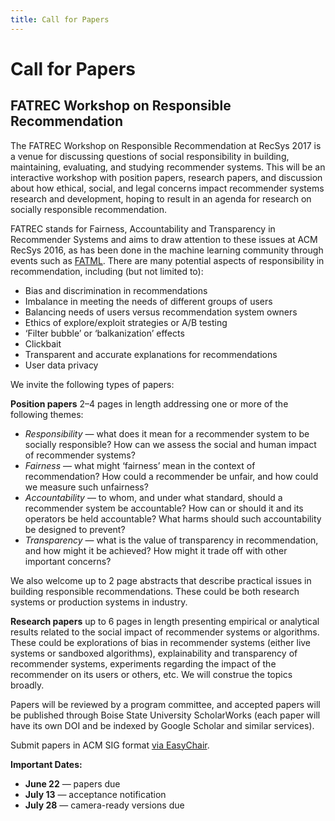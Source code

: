 ```yaml
---
title: Call for Papers
---
```


# Call for Papers
<h2 class="subheader">FATREC Workshop on Responsible Recommendation</h2>

The FATREC Workshop on Responsible Recommendation at RecSys 2017 is a venue for discussing questions of social responsibility in building, maintaining, evaluating, and studying recommender systems. This will be an interactive workshop with position papers, research papers, and discussion about how ethical, social, and legal concerns impact recommender systems research and development, hoping to result in an agenda for research on socially responsible recommendation. 

FATREC stands for Fairness, Accountability and Transparency in Recommender Systems and aims to draw attention to these issues at ACM RecSys 2016, as has been done in the machine learning community through events such as [FATML](http://www.fatml.org/). There are many potential aspects of responsibility in recommendation, including (but not limited to):

- Bias and discrimination in recommendations
- Imbalance in meeting the needs of different groups of users
- Balancing needs of users versus recommendation system owners
- Ethics of explore/exploit strategies or A/B testing
- ‘Filter bubble’ or ‘balkanization’ effects
- Clickbait
- Transparent and accurate explanations for recommendations
- User data privacy

We invite the following types of papers:

**Position papers** 2–4 pages in length addressing one or more of the following themes:

- *Responsibility* — what does it mean for a recommender system to be socially responsible? How can we assess the social and human impact of recommender systems?
- *Fairness* — what might ‘fairness’ mean in the context of recommendation? How could a recommender be unfair, and how could we measure such unfairness?
- *Accountability* — to whom, and under what standard, should a recommender system be accountable? How can or should it and its operators be held accountable? What harms should such accountability be designed to prevent?
- *Transparency* — what is the value of transparency in recommendation, and how might it be achieved? How might it trade off with other important concerns?

We also welcome up to 2 page abstracts that describe practical issues in building responsible recommendations. These could be both research systems or production systems in industry.

**Research papers** up to 6 pages in length presenting empirical or analytical results related to the social impact of recommender systems or algorithms. These could be explorations of bias in recommender systems (either live systems or sandboxed algorithms), explainability and transparency of recommender systems, experiments regarding the impact of the recommender on its users or others, etc. We will construe the topics broadly.

Papers will be reviewed by a program committee, and accepted papers will be published through Boise State University ScholarWorks (each paper will have its own DOI and be indexed by Google Scholar and similar services).

Submit papers in ACM SIG format [via EasyChair](https://easychair.org/conferences/?conf=fatrec2017).

**Important Dates:**

- **June 22** — papers due
- **July 13** — acceptance notification
- **July 28** — camera-ready versions due
